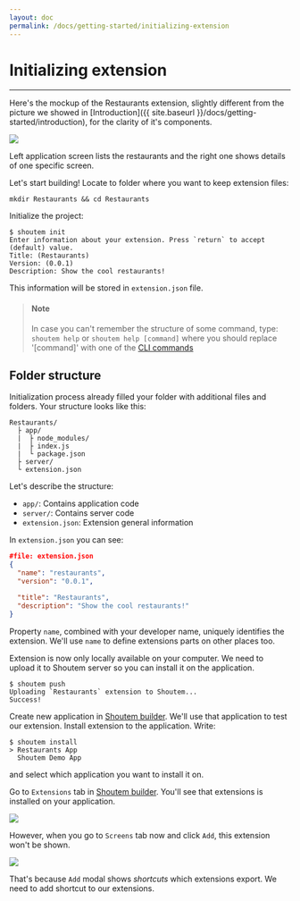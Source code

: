 ```yaml
---
layout: doc
permalink: /docs/getting-started/initializing-extension
---
```


# Initializing extension
<hr />

Here's the mockup of the Restaurants extension, slightly different from the picture we showed in [Introduction]({{ site.baseurl }}/docs/getting-started/introduction), for the clarity of it's components.

<p class="image">
<img src='{{ site.baseurl }}/img/getting-started/extension-preview-lightweight.png'/>
</p>
 
Left application screen lists the restaurants and the right one shows details of one specific screen. 

Let's start building! Locate to folder where you want to keep extension files:

```ShellSession
mkdir Restaurants && cd Restaurants
```

Initialize the project:

```ShellSession
$ shoutem init
Enter information about your extension. Press `return` to accept (default) value.
Title: (Restaurants)
Version: (0.0.1)
Description: Show the cool restaurants!
```

This information will be stored in `extension.json` file.

> #### Note
> In case you can't remember the structure of some command, type: `shoutem help` or `shoutem help [command]` where you should replace '[command]' with one of the [CLI commands](/docs/cli/reference)

## Folder structure
Initialization process already filled your folder with additional files and folders. Your structure looks like this:

```
Restaurants/
  ├ app/
  |  ├ node_modules/
  |  ├ index.js
  |  └ package.json
  ├ server/
  └ extension.json
```

Let's describe the structure:

- `app/`: Contains application code
- `server/`: Contains server code
- `extension.json`: Extension general information

In `extension.json` you can see:

```JSON
#file: extension.json
{
  "name": "restaurants",
  "version": "0.0.1",

  "title": "Restaurants",
  "description": "Show the cool restaurants!"
}
```

Property `name`, combined with your developer name, uniquely identifies the extension. We'll use `name` to define extensions parts on other places too.

Extension is now only locally available on your computer. We need to upload it to Shoutem server so you can install it on the application.

```ShellSession
$ shoutem push
Uploading `Restaurants` extension to Shoutem...
Success!
```

Create new application in [Shoutem builder](/docs/coming-soon). We'll use that application to test our extension. Install extension to the application. Write:

```ShellSession
$ shoutem install
> Restaurants App
  Shoutem Demo App
```

and select which application you want to install it on.

Go to `Extensions` tab in [Shoutem builder](/docs/coming-soon). You'll see that extensions is installed on your application.

<p class="image">
<img src='{{ site.baseurl }}/img/getting-started/extension-tab-extension.png'/>
</p>

However, when you go to `Screens` tab now and click `Add`, this extension won't be shown.

<p class="image">
<img src='{{ site.baseurl }}/img/getting-started/add-content-no-extension.png'/>
</p>

That's because `Add` modal shows _shortcuts_ which extensions export. We need to add shortcut to our extensions.
